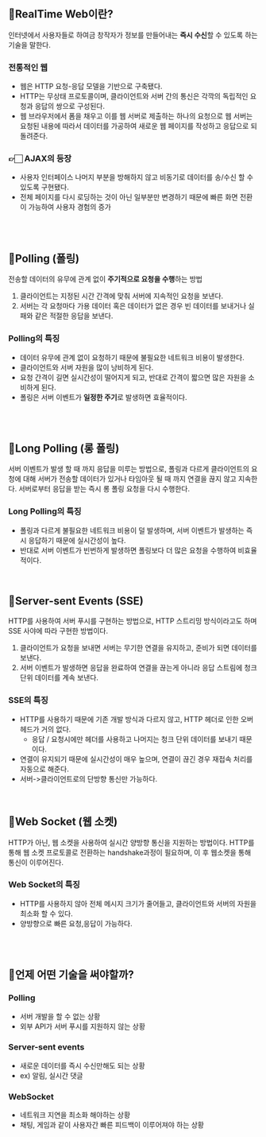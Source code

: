 ## 📍RealTime Web이란?

인터넷에서 사용자들로 하여금 창작자가 정보를 만들어내는 **즉시 수신**할 수 있도록 하는 기술을 말한다.

### 전통적인 웹

- 웹은 HTTP 요청-응답 모델을 기반으로 구축됐다.
- HTTP는 무상태 프로토콜이며, 클라이언트와 서버 간의 통신은 각깍의 독립적인 요청과 응답의 쌍으로 구성된다.
- 웹 브라우저에서 폼을 채우고 이를 웹 서버로 제출하는 하나의 요청으로 웹 서버는 요청된 내용에 따라서 데이터를 가공하여 새로운 웹 페이지를 작성하고 응답으로 되돌려준다.

### 👉🏻 AJAX의 등장

- 사용자 인터페이스 나머지 부분을 방해하지 않고 비동기로 데이터를 송/수신 할 수 있도록 구현됐다.
- 전체 페이지를 다시 로딩하는 것이 아닌 일부분만 변경하기 때문에 빠른 화면 전환이 가능하여 사용자 경험의 증가

<br/>
<br/>

## 📍Polling (폴링)

전송할 데이터의 유무에 관계 없이 **주기적으로 요청을 수행**하는 방법

1. 클라이언트는 지정된 시간 간격에 맞춰 서버에 지속적인 요청을 보낸다.
2. 서버는 각 요청마다 가용 데이터 혹은 데이터가 없은 경우 빈 데이터를 보내거나 실패와 같은 적절한 응답을 보낸다.

### Polling의 특징

- 데이터 유무에 관계 없이 요청하기 때문에 불필요한 네트워크 비용이 발생한다.
- 클라이언트와 서버 자원을 많이 낭비하게 된다.
- 요청 간격이 길면 실시간성이 떨어지게 되고, 반대로 간격이 짧으면 많은 자원을 소비하게 된다.
- 폴링은 서버 이벤트가 **일정한 주기**로 발생하면 효율적이다.

<br/>
<br/>

## 📍Long Polling (롱 폴링)

서버 이벤트가 발생 할 때 까지 응답을 미루는 방법으로, 폴링과 다르게 클라이언트의 요청에 대해 서버가 전송할 데이터가 있거나 타임아웃 될 때 까지 연결을 끊지 않고 지속한다.
서버로부터 응답을 받는 즉시 롱 폴링 요청을 다시 수행한다.

### Long Polling의 특징

- 폴링과 다르게 불필요한 네트워크 비용이 덜 발생하며, 서버 이벤트가 발생하는 즉시 응답하기 때문에 실시간성이 높다.
- 반대로 서버 이벤트가 빈번하게 발생하면 폴링보다 더 많은 요청을 수행하여 비효율적이다.

<br/>

## 📍Server-sent Events (SSE)

HTTP를 사용하여 서버 푸시를 구현하는 방법으로, HTTP 스트리밍 방식이라고도 하며 SSE 사야에 따라 구현한 방법이다.

1. 클라이언트가 요청을 보내면 서버는 무기한 연결을 유지하고, 준비가 되면 데이터를 보낸다.
2. 서버 이벤트가 발생하면 응답을 완료하여 연결을 끊는게 아니라 응답 스트림에 청크 단위 데이터를 계속 보낸다.

### SSE의 특징

- HTTP를 사용하기 때문에 기존 개발 방식과 다르지 않고, HTTP 헤더로 인한 오버헤드가 거의 없다.
  - 응답 / 요청시에만 헤더를 사용하고 나머지는 청크 단위 데이터를 보내기 때문이다.
- 연결이 유지되기 때문에 실시간성이 매우 높으며, 연결이 끊긴 경우 재접속 처리를 자동으로 해준다.
- 서버->클라이언트로의 단방향 통신만 가능하다.

<br/>

## 📍Web Socket (웹 소켓)

HTTP가 아닌, 웹 소켓을 사용하여 실시간 양방향 통신을 지원하는 방법이다.
HTTP를 통해 웹 소켓 프로토콜로 전환하는 handshake과정이 필요하며, 이 후 웹소켓을 통해 통신이 이루어진다.

### Web Socket의 특징

- HTTP를 사용하지 않아 전체 메시지 크기가 줄어들고, 클라이언트와 서버의 자원을 최소화 할 수 있다.
- 양방향으로 빠른 요청,응답이 가능하다.

<br/>
<br/>

## 📍언제 어떤 기술을 써야할까?

### Polling

- 서버 개발을 할 수 없는 상황
- 외부 API가 서버 푸시를 지원하지 않는 상황

### Server-sent events

- 새로운 데이터를 즉시 수신만해도 되는 상황
- ex) 알림, 실시간 댓글

### WebSocket

- 네트워크 지연을 최소화 해야하는 상황
- 채팅, 게임과 같이 사용자간 빠른 피드백이 이루어져야 하는 상황
